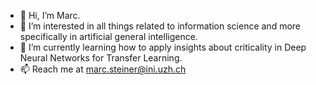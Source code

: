 - 👋 Hi, I’m Marc.
- 👀 I’m interested in all things related to information science and more specifically in artificial general intelligence.
- 🌱 I’m currently learning how to apply insights about criticality in Deep Neural Networks for Transfer Learning.
- 📫 Reach me at marc.steiner@ini.uzh.ch
